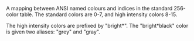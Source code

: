 A mapping between ANSI named colours and indices in the standard 256-color table. The standard colors are 0-7, and high intensity colors 8-15.

The high intensity colors are prefixed by "bright*". The "bright*black" color is given two aliases: "grey" and "gray".
